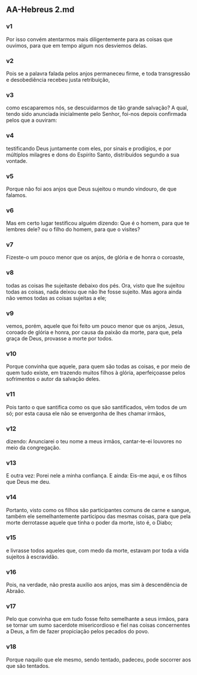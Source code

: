 ## AA-Hebreus 2.md
### v1
 Por isso convém atentarmos mais diligentemente para as coisas que ouvimos, para que em tempo algum nos desviemos delas.
### v2
 Pois se a palavra falada pelos anjos permaneceu firme, e toda transgressão e desobediência recebeu justa retribuição,
### v3
 como escaparemos nós, se descuidarmos de tão grande salvação? A qual, tendo sido anunciada inicialmente pelo Senhor, foi-nos depois confirmada pelos que a ouviram:
### v4
 testificando Deus juntamente com eles, por sinais e prodígios, e por múltiplos milagres e dons do Espírito Santo, distribuídos segundo a sua vontade.
### v5
 Porque não foi aos anjos que Deus sujeitou o mundo vindouro, de que falamos.
### v6
 Mas em certo lugar testificou alguém dizendo: Que é o homem, para que te lembres dele? ou o filho do homem, para que o visites?
### v7
 Fizeste-o um pouco menor que os anjos, de glória e de honra o coroaste,
### v8
 todas as coisas lhe sujeitaste debaixo dos pés. Ora, visto que lhe sujeitou todas as coisas, nada deixou que não lhe fosse sujeito. Mas agora ainda não vemos todas as coisas sujeitas a ele;
### v9
 vemos, porém, aquele que foi feito um pouco menor que os anjos, Jesus, coroado de glória e honra, por causa da paixão da morte, para que, pela graça de Deus, provasse a morte por todos.
### v10
 Porque convinha que aquele, para quem são todas as coisas, e por meio de quem tudo existe, em trazendo muitos filhos à glória, aperfeiçoasse pelos sofrimentos o autor da salvação deles.
### v11
 Pois tanto o que santifica como os que são santificados, vêm todos de um só; por esta causa ele não se envergonha de lhes chamar irmãos,
### v12
 dizendo: Anunciarei o teu nome a meus irmãos, cantar-te-ei louvores no meio da congregação.
### v13
 E outra vez: Porei nele a minha confiança. E ainda: Eis-me aqui, e os filhos que Deus me deu.
### v14
 Portanto, visto como os filhos são participantes comuns de carne e sangue, também ele semelhantemente participou das mesmas coisas, para que pela morte derrotasse aquele que tinha o poder da morte, isto é, o Diabo;
### v15
 e livrasse todos aqueles que, com medo da morte, estavam por toda a vida sujeitos à escravidão.
### v16
 Pois, na verdade, não presta auxílio aos anjos, mas sim à descendência de Abraão.
### v17
 Pelo que convinha que em tudo fosse feito semelhante a seus irmãos, para se tornar um sumo sacerdote misericordioso e fiel nas coisas concernentes a Deus, a fim de fazer propiciação pelos pecados do povo.
### v18
 Porque naquilo que ele mesmo, sendo tentado, padeceu, pode socorrer aos que são tentados.
